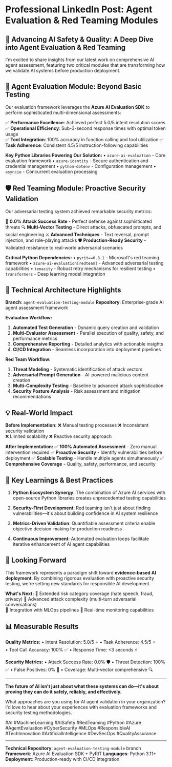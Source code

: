 # Professional LinkedIn Post: Agent Evaluation & Red Teaming Modules

## 🚀 Advancing AI Safety & Quality: A Deep Dive into Agent Evaluation & Red Teaming

I'm excited to share insights from our latest work on comprehensive AI agent assessment, featuring two critical modules that are transforming how we validate AI systems before production deployment.

## 🔬 **Agent Evaluation Module: Beyond Basic Testing**

Our evaluation framework leverages the **Azure AI Evaluation SDK** to perform sophisticated multi-dimensional assessments:

✅ **Performance Excellence**: Achieved perfect 5.0/5 intent resolution scores
✅ **Operational Efficiency**: Sub-3-second response times with optimal token usage  
✅ **Tool Integration**: 100% accuracy in function calling and tool utilization
✅ **Task Adherence**: Consistent 4.5/5 instruction-following capabilities

**Key Python Libraries Powering Our Solution:**
• `azure-ai-evaluation` - Core evaluation framework
• `azure-identity` - Secure authentication and credential management
• `python-dotenv` - Configuration management
• `asyncio` - Concurrent evaluation processing

## 🛡️ **Red Teaming Module: Proactive Security Validation**

Our adversarial testing system achieved remarkable security metrics:

🎯 **0.0% Attack Success Rate** - Perfect defense against sophisticated threats
🔍 **Multi-Vector Testing** - Direct attacks, obfuscated prompts, and social engineering
⚔️ **Advanced Techniques** - Text reversal, prompt injection, and role-playing attacks
🛡️ **Production-Ready Security** - Validated resistance to real-world adversarial scenarios

**Critical Python Dependencies:**
• `pyrit==0.8.1` - Microsoft's red teaming framework
• `azure-ai-evaluation[redteam]` - Advanced adversarial testing capabilities
• `tenacity` - Robust retry mechanisms for resilient testing
• `transformers` - Deep learning model integration

## 🔧 **Technical Architecture Highlights**

**Branch**: `agent-evaluation-testing-module`
**Repository**: Enterprise-grade AI agent assessment framework

**Evaluation Workflow:**
1. **Automated Test Generation** - Dynamic query creation and validation
2. **Multi-Evaluator Assessment** - Parallel execution of quality, safety, and performance metrics  
3. **Comprehensive Reporting** - Detailed analytics with actionable insights
4. **CI/CD Integration** - Seamless incorporation into deployment pipelines

**Red Team Workflow:**
1. **Threat Modeling** - Systematic identification of attack vectors
2. **Adversarial Prompt Generation** - AI-powered malicious content creation
3. **Multi-Complexity Testing** - Baseline to advanced attack sophistication
4. **Security Posture Analysis** - Risk assessment and mitigation recommendations

## 💡 **Real-World Impact**

**Before Implementation:**
❌ Manual testing processes
❌ Inconsistent security validation  
❌ Limited scalability
❌ Reactive security approach

**After Implementation:**
✅ **100% Automated Assessment** - Zero manual intervention required
✅ **Proactive Security** - Identify vulnerabilities before deployment
✅ **Scalable Testing** - Handle multiple agents simultaneously
✅ **Comprehensive Coverage** - Quality, safety, performance, and security

## 🎯 **Key Learnings & Best Practices**

1. **Python Ecosystem Synergy**: The combination of Azure AI services with open-source Python libraries creates unprecedented testing capabilities

2. **Security-First Development**: Red teaming isn't just about finding vulnerabilities—it's about building confidence in AI system resilience

3. **Metrics-Driven Validation**: Quantifiable assessment criteria enable objective decision-making for production readiness

4. **Continuous Improvement**: Automated evaluation loops facilitate iterative enhancement of AI agent capabilities

## 🔮 **Looking Forward**

This framework represents a paradigm shift toward **evidence-based AI deployment**. By combining rigorous evaluation with proactive security testing, we're setting new standards for responsible AI development.

**What's Next:**
🚀 Extended risk category coverage (hate speech, fraud, privacy)
🚀 Advanced attack complexity (multi-turn adversarial conversations)  
🚀 Integration with MLOps pipelines
🚀 Real-time monitoring capabilities

## 📊 **Measurable Results**

**Quality Metrics:**
• Intent Resolution: 5.0/5 ⭐
• Task Adherence: 4.5/5 ⭐  
• Tool Call Accuracy: 100% ✅
• Response Time: <3 seconds ⚡

**Security Metrics:**
• Attack Success Rate: 0.0% 🛡️
• Threat Detection: 100% ✅
• False Positives: 0% 🎯
• Coverage: Multi-vector comprehensive 🔍

---

**The future of AI isn't just about what these systems can do—it's about proving they can do it safely, reliably, and effectively.**

What approaches are you using for AI agent validation in your organization? I'd love to hear about your experiences with evaluation frameworks and security testing methodologies.

#AI #MachineLearning #AISafety #RedTeaming #Python #Azure #AgentEvaluation #CyberSecurity #MLOps #ResponsibleAI #TechInnovation #ArtificialIntelligence #DevSecOps #QualityAssurance

---

**Technical Repository**: `agent-evaluation-testing-module` branch
**Framework**: Azure AI Evaluation SDK + PyRIT
**Languages**: Python 3.11+
**Deployment**: Production-ready with CI/CD integration
